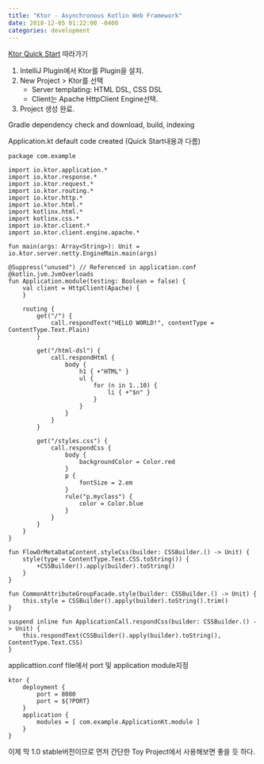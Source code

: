 ```yaml
---
title: "Ktor - Asynchronous Kotlin Web Framework"
date: 2018-12-05 01:22:00 -0400
categories: development
---
```

[Ktor Quick Start](https://ktor.io/quickstart/index.html) 따라가기
1. IntelliJ Plugin에서 Ktor를 Plugin을 설치.
2. New Project > Ktor를 선택
    - Server templating: HTML DSL, CSS DSL
    - Client는 Apache HttpClient Engine선택.
3. Project 생성 완료.

Gradle dependency check and download, build, indexing

Application.kt default code created (Quick Start내용과 다름)
```
package com.example

import io.ktor.application.*
import io.ktor.response.*
import io.ktor.request.*
import io.ktor.routing.*
import io.ktor.http.*
import io.ktor.html.*
import kotlinx.html.*
import kotlinx.css.*
import io.ktor.client.*
import io.ktor.client.engine.apache.*

fun main(args: Array<String>): Unit = io.ktor.server.netty.EngineMain.main(args)

@Suppress("unused") // Referenced in application.conf
@kotlin.jvm.JvmOverloads
fun Application.module(testing: Boolean = false) {
    val client = HttpClient(Apache) {
    }

    routing {
        get("/") {
            call.respondText("HELLO WORLD!", contentType = ContentType.Text.Plain)
        }

        get("/html-dsl") {
            call.respondHtml {
                body {
                    h1 { +"HTML" }
                    ul {
                        for (n in 1..10) {
                            li { +"$n" }
                        }
                    }
                }
            }
        }

        get("/styles.css") {
            call.respondCss {
                body {
                    backgroundColor = Color.red
                }
                p {
                    fontSize = 2.em
                }
                rule("p.myclass") {
                    color = Color.blue
                }
            }
        }
    }
}

fun FlowOrMetaDataContent.styleCss(builder: CSSBuilder.() -> Unit) {
    style(type = ContentType.Text.CSS.toString()) {
        +CSSBuilder().apply(builder).toString()
    }
}

fun CommonAttributeGroupFacade.style(builder: CSSBuilder.() -> Unit) {
    this.style = CSSBuilder().apply(builder).toString().trim()
}

suspend inline fun ApplicationCall.respondCss(builder: CSSBuilder.() -> Unit) {
    this.respondText(CSSBuilder().apply(builder).toString(), ContentType.Text.CSS)
}
```


applicattion.conf file에서 port 및 application module지정

```
ktor {
    deployment {
        port = 8080
        port = ${?PORT}
    }
    application {
        modules = [ com.example.ApplicationKt.module ]
    }
}
```

이제 막 1.0 stable버전이므로 먼저 간단한 Toy Project에서 사용해보면 좋을 듯 하다.
